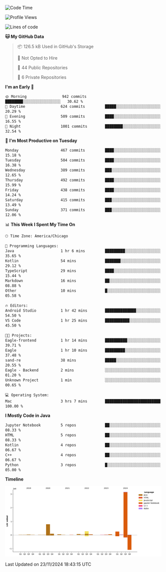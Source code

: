 <!--START_SECTION:waka-->
![Code Time](http://img.shields.io/badge/Code%20Time-700%20hrs%2048%20mins-blue)

![Profile Views](http://img.shields.io/badge/Profile%20Views-0-blue)

![Lines of code](https://img.shields.io/badge/From%20Hello%20World%20I%27ve%20Written-4.8%20million%20lines%20of%20code-blue)

**🐱 My GitHub Data** 

> 📦 126.5 kB Used in GitHub's Storage 
 > 
> 🚫 Not Opted to Hire
 > 
> 📜 44 Public Repositories 
 > 
> 🔑 6 Private Repositories 
 > 
**I'm an Early 🐤** 

```text
🌞 Morning                942 commits         ████████░░░░░░░░░░░░░░░░░   30.62 % 
🌆 Daytime                624 commits         █████░░░░░░░░░░░░░░░░░░░░   20.29 % 
🌃 Evening                509 commits         ████░░░░░░░░░░░░░░░░░░░░░   16.55 % 
🌙 Night                  1001 commits        ████████░░░░░░░░░░░░░░░░░   32.54 % 
```
📅 **I'm Most Productive on Tuesday** 

```text
Monday                   467 commits         ████░░░░░░░░░░░░░░░░░░░░░   15.18 % 
Tuesday                  504 commits         ████░░░░░░░░░░░░░░░░░░░░░   16.38 % 
Wednesday                389 commits         ███░░░░░░░░░░░░░░░░░░░░░░   12.65 % 
Thursday                 492 commits         ████░░░░░░░░░░░░░░░░░░░░░   15.99 % 
Friday                   438 commits         ████░░░░░░░░░░░░░░░░░░░░░   14.24 % 
Saturday                 415 commits         ███░░░░░░░░░░░░░░░░░░░░░░   13.49 % 
Sunday                   371 commits         ███░░░░░░░░░░░░░░░░░░░░░░   12.06 % 
```


📊 **This Week I Spent My Time On** 

```text
🕑︎ Time Zone: America/Chicago

💬 Programming Languages: 
Java                     1 hr 6 mins         █████████░░░░░░░░░░░░░░░░   35.65 % 
Kotlin                   54 mins             ███████░░░░░░░░░░░░░░░░░░   29.12 % 
TypeScript               29 mins             ████░░░░░░░░░░░░░░░░░░░░░   15.44 % 
Markdown                 16 mins             ██░░░░░░░░░░░░░░░░░░░░░░░   08.88 % 
Other                    10 mins             █░░░░░░░░░░░░░░░░░░░░░░░░   05.58 % 

🔥 Editors: 
Android Studio           1 hr 42 mins        ██████████████░░░░░░░░░░░   54.50 % 
VS Code                  1 hr 25 mins        ███████████░░░░░░░░░░░░░░   45.50 % 

🐱‍💻 Projects: 
Eagle-frontend           1 hr 14 mins        ██████████░░░░░░░░░░░░░░░   39.71 % 
Eagle                    1 hr 10 mins        █████████░░░░░░░░░░░░░░░░   37.48 % 
sand-re                  38 mins             █████░░░░░░░░░░░░░░░░░░░░   20.55 % 
Eagle - Backend          2 mins              ░░░░░░░░░░░░░░░░░░░░░░░░░   01.20 % 
Unknown Project          1 min               ░░░░░░░░░░░░░░░░░░░░░░░░░   00.65 % 

💻 Operating System: 
Mac                      3 hrs 7 mins        █████████████████████████   100.00 % 
```

**I Mostly Code in Java** 

```text
Jupyter Notebook         5 repos             ██░░░░░░░░░░░░░░░░░░░░░░░   08.33 % 
HTML                     5 repos             ██░░░░░░░░░░░░░░░░░░░░░░░   08.33 % 
Kotlin                   4 repos             ██░░░░░░░░░░░░░░░░░░░░░░░   06.67 % 
C++                      4 repos             ██░░░░░░░░░░░░░░░░░░░░░░░   06.67 % 
Python                   3 repos             █░░░░░░░░░░░░░░░░░░░░░░░░   05.00 % 
```



**Timeline**

![Lines of Code chart](https://raw.githubusercontent.com/phanijsp/phanijsp/main/assets/bar_graph.png)


 Last Updated on 23/11/2024 18:43:15 UTC
<!--END_SECTION:waka-->
